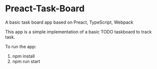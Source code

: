 # Preact-Task-Board
A basic task board app based on Preact, TypeScript, Webpack


This app is a simple implementation of a basic TODO taskboard to track task. 

To run the app:
1. npm install
2. npm run start
